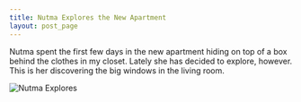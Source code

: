 ```yaml
---
title: Nutma Explores the New Apartment
layout: post_page
---
```

Nutma spent the first few days in the new apartment hiding on top of a
box behind the clothes in my closet. Lately she has decided to
explore, however. This is her discovering the big windows in the
living room.

![Nutma Explores](img/nutma-missoula-fan.jpg)
